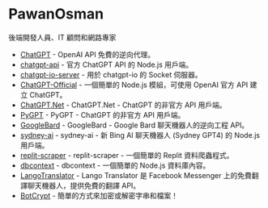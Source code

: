 # PawanOsman
後端開發人員、IT 顧問和網路專家

- [ChatGPT](https://github.com/PawanOsman/ChatGPT) - OpenAI API 免費的逆向代理。
- [chatgpt-api](https://github.com/PawanOsman/chatgpt-api) - 官方 ChatGPT API 的 Node.js 用戶端。
- [chatgpt-io-server](https://github.com/PawanOsman/chatgpt-io-server) - 用於 chatgpt-io 的 Socket 伺服器。
- [ChatGPT-Official](https://github.com/PawanOsman/ChatGPT-Official) - 一個簡單的 Node.js 模組，可使用 OpenAI 官方 API 建立 ChatGPT。
- [ChatGPT.Net](https://github.com/PawanOsman/ChatGPT.Net) - ChatGPT.Net - ChatGPT 的非官方 API 用戶端。
- [PyGPT](https://github.com/PawanOsman/PyGPT) - PyGPT - ChatGPT 的非官方 API 用戶端。
- [GoogleBard](https://github.com/PawanOsman/GoogleBard) - GoogleBard - Google Bard 聊天機器人的逆向工程 API。
- [sydney-ai](https://github.com/PawanOsman/sydney-ai) - sydney-ai - 新 Bing AI 聊天機器人 (Sydney GPT4) 的 Node.js 用戶端。
- [replit-scraper](https://github.com/PawanOsman/replit-scraper) - replit-scraper - 一個簡單的 Replit 資料爬蟲程式。
- [dbcontext](https://github.com/PawanOsman/dbcontext) - dbcontext - 一個簡單的 Node.js 資料庫內容。
- [LangoTranslator](https://github.com/PawanOsman/LangoTranslator) - Lango Translator 是 Facebook Messenger 上的免費翻譯聊天機器人，提供免費的翻譯 API。
- [BotCrypt](https://github.com/PawanOsman/BotCrypt) - 簡單的方式來加密或解密字串和檔案！
